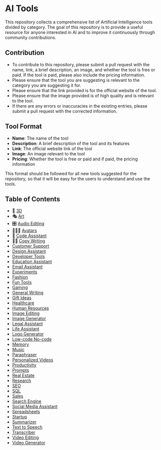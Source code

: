 # AI Tools


This repository collects a comprehensive list of Artificial Intelligence tools divided by category. The goal of this repository is to provide a useful resource for anyone interested in AI and to improve it continuously through community contributions.

## Contribution

- To contribute to this repository, please submit a pull request with the name, link, a brief description, an image, and whether the tool is free or paid. If the tool is paid, please also include the pricing information.
- Please ensure that the tool you are suggesting is relevant to the category you are suggesting it for.
- Please ensure that the link provided is for the official website of the tool.
- Please ensure that the image provided is of high quality and is relevant to the tool.
- If there are any errors or inaccuracies in the existing entries, please submit a pull request with the corrected information.

## Tool Format

- **Name**: The name of the tool
- **Description**: A brief description of the tool and its features
- **Link**: The official website link of the tool
- **Image**: An image relevant to the tool
- **Pricing**: Whether the tool is free or paid and if paid, the pricing information

This format should be followed for all new tools suggested for the repository, so that it will be easy for the users to understand and use the tools.

## Table of Contents

- 📍 [3D](3d.md)
- 🎭 [Art](art.md)
- 🎛️ [Audio Editing](audioediting.md)
- 🧑‍🤝‍🧑 [Avatars](avatars.md)
- 🥷 [Code Assistant](codeassistant.md)
- ✍🏽  [Copy Writing](copywriting.md)
- [Customer Support](customersupport.md)
- [Design Assistant](designassistant.md)
- [Developer Tools](developertools.md)
- [Education Assistant](educationassistant.md)
- [Email Assistant](emailassistant.md)
- [Experiments](experiments.md)
- [Fashion](fashion.md)
- [Fun Tools](funtools.md)
- [Gaming](gaming.md)
- [General Writing](generalwriting.md)
- [Gift Ideas](giftideas.md)
- [Healthcare](healthcare.md)
- [Human Resources](humanresources.md)
- [Image Editing](imageediting.md)
- [Image Generator](imagegenerator.md)
- [Legal Assistant](legalassistant.md)
- [Life Assistant](lifeassistant.md)
- [Logo Generator](logogenerator.md)
- [Low-code No-code](low-codeno-code.md)
- [Memory](memory.md)
- [Music](music.md)
- [Paraphraser](paraphraser.md)
- [Personalized Videos](personalizedvideos.md)
- [Productivity](productivity.md)
- [Prompts](prompts.md)
- [Real Estate](realestate.md)
- [Research](research.md)
- [SEO](seo.md)
- [SQL](sql.md)
- [Sales](sales.md)
- [Search Engine](searchengine.md)
- [Social Media Assistant](socialmediaassistant.md)
- [Spreadsheets](spreadsheets.md)
- [Startup](startup.md)
- [Summarizer](summarizer.md)
- [Text to Speech](texttospeech.md)
- [Transcriber](transcriber.md)
- [Video Editing](videoediting.md)
- [Video Generator](videogenerator.md)







